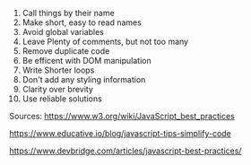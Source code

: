 1. Call things by their name
2. Make short, easy to read names
3. Avoid global variables
4. Leave Plenty of comments, but not too many
5. Remove duplicate code
6. Be efficent with DOM manipulation
7. Write Shorter loops
8. Don't add any styling information
9. Clarity over brevity
10. Use reliable solutions

Sources:
https://www.w3.org/wiki/JavaScript_best_practices

https://www.educative.io/blog/javascript-tips-simplify-code

https://www.devbridge.com/articles/javascript-best-practices/